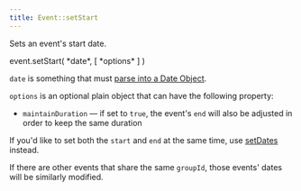 ```yaml
---
title: Event::setStart
---
```


Sets an event's start date.

<div class='spec' markdown='1'>
event.setStart( *date*, [ *options* ] )
</div>

`date` is something that must [parse into a Date Object](date-parsing).

`options` is an optional plain object that can have the following property:

- `maintainDuration` &mdash; if set to `true`, the event's `end` will also be adjusted in order to keep the same duration

If you'd like to set both the `start` and `end` at the same time, use [setDates](Event-setDates) instead.

If there are other events that share the same `groupId`, those events' dates will be similarly modified.
